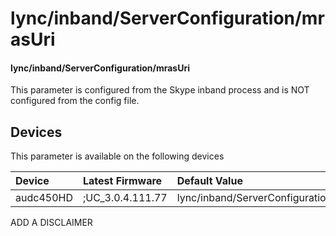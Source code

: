 ﻿---
description: lync/inband/ServerConfiguration/mrasUri
search:
    keywords: ['lync','inband','ServerConfiguration','mrasUri']
---

# lync/inband/ServerConfiguration/mrasUri

#### lync/inband/ServerConfiguration/mrasUri

This parameter is configured from the Skype inband process and is NOT configured from the config file.



## Devices
This parameter is available on the following devices

| Device | Latest Firmware | Default Value |
|:---|:---|:---|
| audc450HD | ;UC_3.0.4.111.77 | lync/inband/ServerConfiguration/mrasUri= 

ADD A DISCLAIMER
